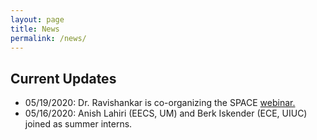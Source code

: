 ```yaml
---
layout: page
title: News
permalink: /news/
---
```


## Current Updates ##

<ul>
    <li>05/19/2020: Dr. Ravishankar is co-organizing the SPACE <a href="https://sites.google.com/view/sps-space">webinar.</a></li>
    <li>05/16/2020: Anish Lahiri (EECS, UM) and Berk Iskender (ECE, UIUC) joined as summer interns.</li>
</ul>